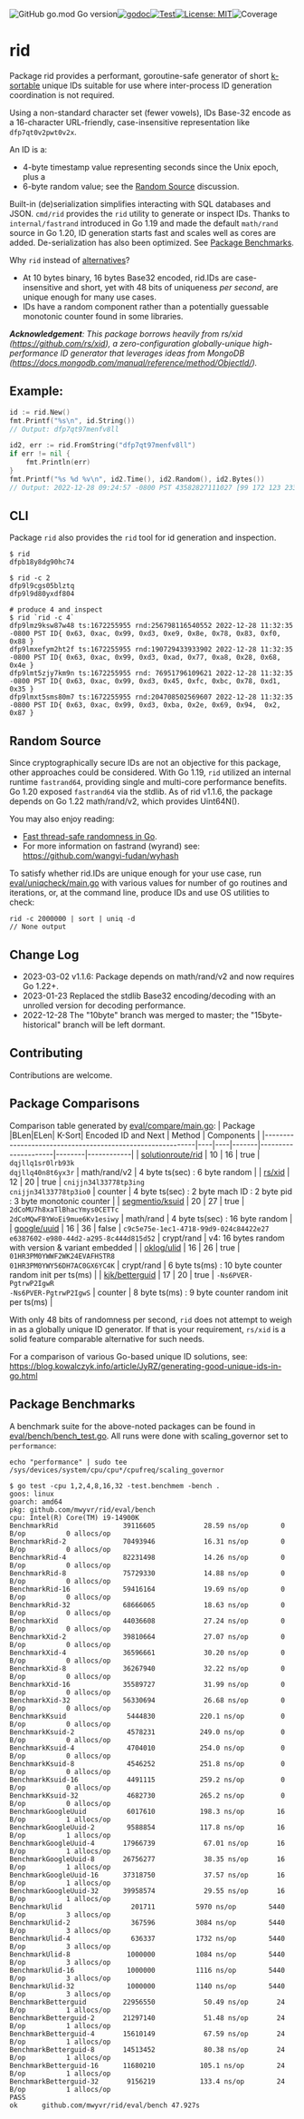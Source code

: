 ![GitHub go.mod Go version](https://img.shields.io/github/go-mod/go-version/mwyvr/rid)[![godoc](http://img.shields.io/badge/godev-reference-blue.svg?style=flat)](https://pkg.go.dev/github.com/mwyvr/rid?tab=doc)[![Test](https://github.com/mwyvr/rid/actions/workflows/test.yaml/badge.svg)](https://github.com/mwyvr/rid/actions/workflows/test.yaml)[![License: MIT](https://img.shields.io/badge/License-MIT-yellow.svg)](https://opensource.org/licenses/MIT)![Coverage](https://img.shields.io/badge/coverage-92.6%25-brightgreen)

# rid

Package rid provides a performant, goroutine-safe generator of short
[k-sortable](https://en.wikipedia.org/wiki/K-sorted_sequence) unique IDs
suitable for use where inter-process ID generation coordination is not
required.

Using a non-standard character set (fewer vowels), IDs Base-32 encode as a
16-character URL-friendly, case-insensitive representation like
`dfp7qt0v2pwt0v2x`.

An ID is a:

  - 4-byte timestamp value representing seconds since the Unix epoch, plus a
  - 6-byte random value; see the [Random Source](#random-source) discussion.

Built-in (de)serialization simplifies interacting with SQL databases and JSON.
`cmd/rid` provides the `rid` utility to generate or inspect IDs. Thanks to
`internal/fastrand` introduced in Go 1.19 and made the default `math/rand` source in Go
1.20, ID generation starts fast and scales well as cores are added. De-serialization
has also been optimized. See [Package Benchmarks](#package-benchmarks).

Why `rid` instead of [alternatives](#package-comparisons)?

  - At 10 bytes binary, 16 bytes Base32 encoded, rid.IDs are case-insensitive
    and short, yet with 48 bits of uniqueness *per second*, are unique
    enough for many use cases.
  - IDs have a random component rather than a potentially guessable
    monotonic counter found in some libraries.

_**Acknowledgement**: This package borrows heavily from rs/xid
(https://github.com/rs/xid), a zero-configuration globally-unique
high-performance ID generator that leverages ideas from MongoDB
(https://docs.mongodb.com/manual/reference/method/ObjectId/)._

## Example:

```go
id := rid.New()
fmt.Printf("%s\n", id.String())
// Output: dfp7qt97menfv8ll

id2, err := rid.FromString("dfp7qt97menfv8ll")
if err != nil {
	fmt.Println(err)
}
fmt.Printf("%s %d %v\n", id2.Time(), id2.Random(), id2.Bytes())
// Output: 2022-12-28 09:24:57 -0800 PST 43582827111027 [99 172 123 233 39 163 106 237 162 115]
```

## CLI

Package `rid` also provides the `rid` tool for id generation and inspection. 

    $ rid 
	dfpb18y8dg90hc74

 	$ rid -c 2
	dfp9l9cgs05blztq
	dfp9l9d80yxdf804

    # produce 4 and inspect
	$ rid `rid -c 4`
	dfp9lmz9ksw87w48 ts:1672255955 rnd:256798116540552 2022-12-28 11:32:35 -0800 PST ID{ 0x63, 0xac, 0x99, 0xd3, 0xe9, 0x8e, 0x78, 0x83, 0xf0, 0x88 }
	dfp9lmxefym2ht2f ts:1672255955 rnd:190729433933902 2022-12-28 11:32:35 -0800 PST ID{ 0x63, 0xac, 0x99, 0xd3, 0xad, 0x77, 0xa8, 0x28, 0x68, 0x4e }
	dfp9lmt5zjy7km9n ts:1672255955 rnd: 76951796109621 2022-12-28 11:32:35 -0800 PST ID{ 0x63, 0xac, 0x99, 0xd3, 0x45, 0xfc, 0xbc, 0x78, 0xd1, 0x35 }
	dfp9lmxt5sms80m7 ts:1672255955 rnd:204708502569607 2022-12-28 11:32:35 -0800 PST ID{ 0x63, 0xac, 0x99, 0xd3, 0xba, 0x2e, 0x69, 0x94,  0x2, 0x87 }

## Random Source

Since cryptographically secure IDs are not an objective for this package, other
approaches could be considered. With Go 1.19, `rid` utilized an internal runtime
`fastrand64`, providing single and multi-core performance benefits. Go
1.20 exposed `fastrand64` via the stdlib. As of rid v1.1.6, the package depends
on  Go 1.22 math/rand/v2, which provides Uint64N().

You may also enjoy reading:

- [Fast thread-safe randomness in Go](https://qqq.ninja/blog/post/fast-threadsafe-randomness-in-go/).
- For more information on fastrand (wyrand) see: https://github.com/wangyi-fudan/wyhash
 
To satisfy whether rid.IDs are unique enough for your use case, run
[eval/uniqcheck/main.go](eval/uniqcheck/main.go) with various values for number
of go routines and iterations, or, at the command line, produce IDs
and use OS utilities to check:

    rid -c 2000000 | sort | uniq -d
    // None output

## Change Log

- 2023-03-02 v1.1.6: Package depends on math/rand/v2 and now requires Go 1.22+.
- 2023-01-23 Replaced the stdlib Base32 encoding/decoding with an unrolled version for decoding performance.
- 2022-12-28 The "10byte" branch was merged to master; the "15byte-historical" branch will be left dormant.

## Contributing

Contributions are welcome.

## Package Comparisons

Comparison table generated by [eval/compare/main.go](eval/compare/main.go):
| Package                                                   |BLen|ELen| K-Sort| Encoded ID and Next | Method | Components |
|-----------------------------------------------------------|----|----|-------|---------------------|--------|------------|
| [solutionroute/rid](https://github.com/solutionroute/rid) | 10 | 16 |  true | `dqjllq1sr0lrb93k`<br>`dqjllq40n8t6yx3r` | math/rand/v2 | 4 byte ts(sec) : 6 byte random |
| [rs/xid](https://github.com/rs/xid)                       | 12 | 20 |  true | `cnijjn34l33778tp3ing`<br>`cnijjn34l33778tp3io0` | counter | 4 byte ts(sec) : 2 byte mach ID : 2 byte pid : 3 byte monotonic counter |
| [segmentio/ksuid](https://github.com/segmentio/ksuid)     | 20 | 27 |  true | `2dCoMU7h8xaTlBhacYmys0CETTc`<br>`2dCoMQwFBYWoEi9mue6Kv1esiwy` | math/rand | 4 byte ts(sec) : 16 byte random |
| [google/uuid](https://github.com/google/uuid)             | 16 | 36 | false | `c9c5e75e-1ec1-4718-99d9-024c84422e27`<br>`e6387602-e980-44d2-a295-8c444d815d52` | crypt/rand | v4: 16 bytes random with version & variant embedded |
| [oklog/ulid](https://github.com/oklog/ulid)               | 16 | 26 |  true | `01HR3PM0YWWF2WK24EVAFHSTR8`<br>`01HR3PM0YWY56DH7AC0GX6YC4K` | crypt/rand | 6 byte ts(ms) : 10 byte counter random init per ts(ms) |
| [kjk/betterguid](https://github.com/kjk/betterguid)       | 17 | 20 |  true | `-Ns6PVER-PgtrwP2IgwR`<br>`-Ns6PVER-PgtrwP2IgwS` | counter | 8 byte ts(ms) : 9 byte counter random init per ts(ms) |

With only 48 bits of randomness per second, `rid` does not attempt to weigh
in as a globally unique ID generator. If that is your requirement, `rs/xid` is a solid 
feature comparable alternative for such needs.

For a comparison of various Go-based unique ID solutions, see:
https://blog.kowalczyk.info/article/JyRZ/generating-good-unique-ids-in-go.html

## Package Benchmarks

A benchmark suite for the above-noted packages can be found in
[eval/bench/bench_test.go](eval/bench/bench_test.go). All runs were done with scaling_governor set to `performance`:

    echo "performance" | sudo tee /sys/devices/system/cpu/cpu*/cpufreq/scaling_governor

```
$ go test -cpu 1,2,4,8,16,32 -test.benchmem -bench .
goos: linux
goarch: amd64
pkg: github.com/mwyvr/rid/eval/bench
cpu: Intel(R) Core(TM) i9-14900K
BenchmarkRid              	39116605	        28.59 ns/op	       0 B/op	       0 allocs/op
BenchmarkRid-2            	70493946	        16.31 ns/op	       0 B/op	       0 allocs/op
BenchmarkRid-4            	82231498	        14.26 ns/op	       0 B/op	       0 allocs/op
BenchmarkRid-8            	75729330	        14.88 ns/op	       0 B/op	       0 allocs/op
BenchmarkRid-16           	59416164	        19.69 ns/op	       0 B/op	       0 allocs/op
BenchmarkRid-32           	68666065	        18.63 ns/op	       0 B/op	       0 allocs/op
BenchmarkXid              	44036608	        27.24 ns/op	       0 B/op	       0 allocs/op
BenchmarkXid-2            	39810664	        27.07 ns/op	       0 B/op	       0 allocs/op
BenchmarkXid-4            	36596661	        30.20 ns/op	       0 B/op	       0 allocs/op
BenchmarkXid-8            	36267940	        32.22 ns/op	       0 B/op	       0 allocs/op
BenchmarkXid-16           	35589727	        31.99 ns/op	       0 B/op	       0 allocs/op
BenchmarkXid-32           	56330694	        26.68 ns/op	       0 B/op	       0 allocs/op
BenchmarkKsuid            	 5444830	       220.1 ns/op	       0 B/op	       0 allocs/op
BenchmarkKsuid-2          	 4578231	       249.0 ns/op	       0 B/op	       0 allocs/op
BenchmarkKsuid-4          	 4704010	       254.0 ns/op	       0 B/op	       0 allocs/op
BenchmarkKsuid-8          	 4546252	       251.8 ns/op	       0 B/op	       0 allocs/op
BenchmarkKsuid-16         	 4491115	       259.2 ns/op	       0 B/op	       0 allocs/op
BenchmarkKsuid-32         	 4682730	       265.2 ns/op	       0 B/op	       0 allocs/op
BenchmarkGoogleUuid       	 6017610	       198.3 ns/op	      16 B/op	       1 allocs/op
BenchmarkGoogleUuid-2     	 9588854	       117.8 ns/op	      16 B/op	       1 allocs/op
BenchmarkGoogleUuid-4     	17966739	        67.01 ns/op	      16 B/op	       1 allocs/op
BenchmarkGoogleUuid-8     	26756277	        38.35 ns/op	      16 B/op	       1 allocs/op
BenchmarkGoogleUuid-16    	37318750	        37.57 ns/op	      16 B/op	       1 allocs/op
BenchmarkGoogleUuid-32    	39958574	        29.55 ns/op	      16 B/op	       1 allocs/op
BenchmarkUlid             	  201711	      5970 ns/op	    5440 B/op	       3 allocs/op
BenchmarkUlid-2           	  367596	      3084 ns/op	    5440 B/op	       3 allocs/op
BenchmarkUlid-4           	  636337	      1732 ns/op	    5440 B/op	       3 allocs/op
BenchmarkUlid-8           	 1000000	      1084 ns/op	    5440 B/op	       3 allocs/op
BenchmarkUlid-16          	 1000000	      1116 ns/op	    5440 B/op	       3 allocs/op
BenchmarkUlid-32          	 1000000	      1140 ns/op	    5440 B/op	       3 allocs/op
BenchmarkBetterguid       	22956550	        50.49 ns/op	      24 B/op	       1 allocs/op
BenchmarkBetterguid-2     	21297140	        51.48 ns/op	      24 B/op	       1 allocs/op
BenchmarkBetterguid-4     	15610149	        67.59 ns/op	      24 B/op	       1 allocs/op
BenchmarkBetterguid-8     	14513452	        80.38 ns/op	      24 B/op	       1 allocs/op
BenchmarkBetterguid-16    	11680210	       105.1 ns/op	      24 B/op	       1 allocs/op
BenchmarkBetterguid-32    	 9156219	       133.4 ns/op	      24 B/op	       1 allocs/op
PASS
ok  	github.com/mwyvr/rid/eval/bench	47.927s
```
